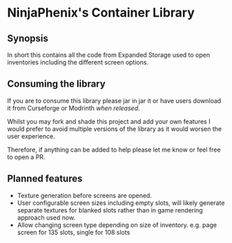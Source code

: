 # NinjaPhenix's Container Library
## Synopsis
In short this contains all the code from Expanded Storage used to open inventories including the different screen options.

## Consuming the library
If you are to consume this library please jar in jar it or have users download it from Curseforge or Modrinth *when released*.

Whilst you may fork and shade this project and add your own features I would prefer to avoid multiple versions of the library as it would worsen the user experience.

Therefore, if anything can be added to help please let me know or feel free to open a PR.

## Planned features
- Texture generation before screens are opened.
- User configurable screen sizes including empty slots, will likely generate separate textures for blanked slots rather than in game rendering approach used now.
- Allow changing screen type depending on size of inventory. e.g. page screen for 135 slots, single for 108 slots
